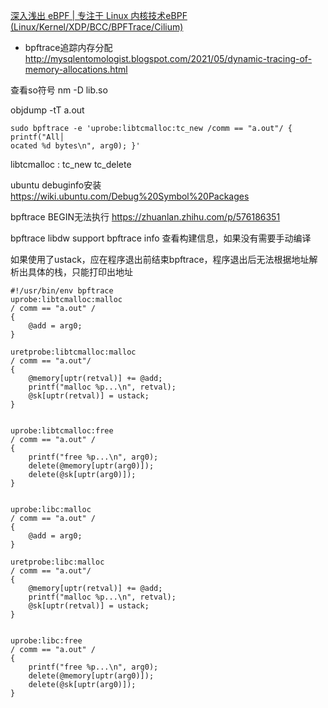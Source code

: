 [深入浅出 eBPF | 专注于 Linux 内核技术eBPF (Linux/Kernel/XDP/BCC/BPFTrace/Cilium)](https://www.ebpf.top/)

- bpftrace追踪内存分配
http://mysqlentomologist.blogspot.com/2021/05/dynamic-tracing-of-memory-allocations.html

查看so符号 nm -D lib.so

objdump -tT a.out

```
sudo bpftrace -e 'uprobe:libtcmalloc:tc_new /comm == "a.out"/ { printf("All│
ocated %d bytes\n", arg0); }'
```

libtcmalloc : tc_new tc_delete

ubuntu debuginfo安装
https://wiki.ubuntu.com/Debug%20Symbol%20Packages

bpftrace BEGIN无法执行
https://zhuanlan.zhihu.com/p/576186351

bpftrace libdw support 
bpftrace info 查看构建信息，如果没有需要手动编译

如果使用了ustack，应在程序退出前结束bpftrace，程序退出后无法根据地址解析出具体的栈，只能打印出地址

```
#!/usr/bin/env bpftrace
uprobe:libtcmalloc:malloc
/ comm == "a.out" /
{
    @add = arg0;
}

uretprobe:libtcmalloc:malloc
/ comm == "a.out"/
{
    @memory[uptr(retval)] += @add;
    printf("malloc %p...\n", retval);
    @sk[uptr(retval)] = ustack;
}


uprobe:libtcmalloc:free
/ comm == "a.out" /
{
    printf("free %p...\n", arg0);
    delete(@memory[uptr(arg0)]);
    delete(@sk[uptr(arg0)]);
}


uprobe:libc:malloc
/ comm == "a.out" /
{
    @add = arg0;
}

uretprobe:libc:malloc
/ comm == "a.out"/
{
    @memory[uptr(retval)] += @add;
    printf("malloc %p...\n", retval);
    @sk[uptr(retval)] = ustack;
}


uprobe:libc:free
/ comm == "a.out" /
{
    printf("free %p...\n", arg0);
    delete(@memory[uptr(arg0)]);
    delete(@sk[uptr(arg0)]);
}
```